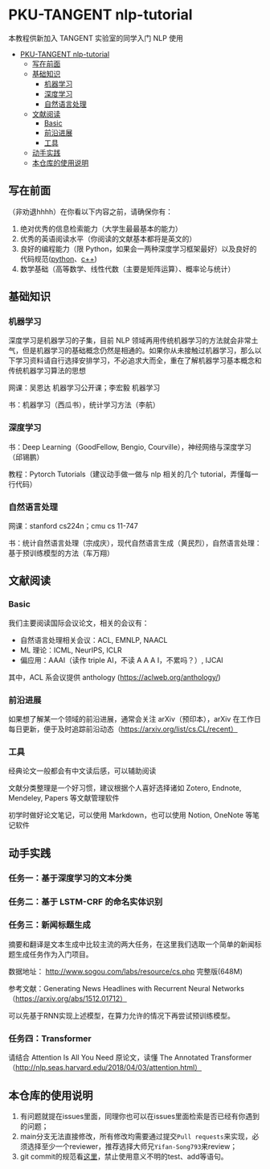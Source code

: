 # PKU-TANGENT nlp-tutorial

本教程供新加入 TANGENT 实验室的同学入门 NLP 使用

- [PKU-TANGENT nlp-tutorial](#pku-tangent-nlp-tutorial)
  - [写在前面](#写在前面)
  - [基础知识](#基础知识)
    - [机器学习](#机器学习)
    - [深度学习](#深度学习)
    - [自然语言处理](#自然语言处理)
  - [文献阅读](#文献阅读)
    - [Basic](#basic)
    - [前沿进展](#前沿进展)
    - [工具](#工具)
  - [动手实践](#动手实践)
  - [本仓库的使用说明](#本仓库的使用说明)

## 写在前面

（非劝退hhhh）在你看以下内容之前，请确保你有：

1. 绝对优秀的信息检索能力（大学生最最基本的能力）
2. 优秀的英语阅读水平（你阅读的文献基本都将是英文的）
3. 良好的编程能力（限 Python，如果会一两种深度学习框架最好）以及良好的代码规范([python](https://zh-google-styleguide.readthedocs.io/en/latest/google-python-styleguide/python_style_rules/)、[c++](https://zh-google-styleguide.readthedocs.io/en/latest/google-cpp-styleguide/contents/))
4. 数学基础（高等数学、线性代数（主要是矩阵运算）、概率论与统计）



## 基础知识

### 机器学习

深度学习是机器学习的子集，目前 NLP 领域再用传统机器学习的方法就会非常土气，但是机器学习的基础概念仍然是相通的。如果你从未接触过机器学习，那么以下学习资料请自行选择安排学习，不必追求大而全，重在了解机器学习基本概念和传统机器学习算法的思想

网课：吴恩达 机器学习公开课；李宏毅 机器学习

书：机器学习（西瓜书），统计学习方法（李航）

### 深度学习

书：Deep Learning（GoodFellow, Bengio, Courville），神经网络与深度学习（邱锡鹏）

教程：Pytorch Tutorials（建议动手做一做与 nlp 相关的几个 tutorial，弄懂每一行代码）

### 自然语言处理

网课：stanford cs224n；cmu cs 11-747

书：统计自然语言处理（宗成庆），现代自然语言生成（黄民烈），自然语言处理：基于预训练模型的方法（车万翔）


## 文献阅读

### Basic

我们主要阅读国际会议论文，相关的会议有：

- 自然语言处理相关会议：ACL, EMNLP, NAACL
- ML 理论：ICML, NeurIPS, ICLR
- 偏应用：AAAI（读作 triple AI，不读 A A A I，不累吗？）, IJCAI

其中，ACL 系会议提供 anthology (https://aclweb.org/anthology/)

### 前沿进展

如果想了解某一个领域的前沿进展，通常会关注 arXiv（预印本），arXiv 在工作日每日更新，便于及时追踪前沿动态（https://arxiv.org/list/cs.CL/recent）

### 工具

经典论文一般都会有中文读后感，可以辅助阅读

文献分类整理是一个好习惯，建议根据个人喜好选择诸如 Zotero, Endnote, Mendeley, Papers 等文献管理软件

初学时做好论文笔记，可以使用 Markdown，也可以使用 Notion, OneNote 等笔记软件





## 动手实践

### 任务一：基于深度学习的文本分类




### 任务二：基于 LSTM-CRF 的命名实体识别




### 任务三：新闻标题生成

摘要和翻译是文本生成中比较主流的两大任务，在这里我们选取一个简单的新闻标题生成任务作为入门项目。

数据地址： http://www.sogou.com/labs/resource/cs.php   完整版(648M)

参考文献：Generating News Headlines with Recurrent Neural Networks （https://arxiv.org/abs/1512.01712）

可以先基于RNN实现上述模型，在算力允许的情况下再尝试预训练模型。



### 任务四：Transformer

请结合 Attention Is All You Need 原论文，读懂 The Annotated Transformer（http://nlp.seas.harvard.edu/2018/04/03/attention.html）



## 本仓库的使用说明

1. 有问题就提在issues里面，同理你也可以在issues里面检索是否已经有你遇到的问题；
2. main分支无法直接修改，所有修改均需要通过提交`Pull requests`来实现，必须选择至少一个reviewer，推荐选择大师兄`Yifan-Song793`来review；
3. git commit的规范看[这里](https://juejin.cn/post/6844903793033756680)，禁止使用意义不明的test、add等语句。
